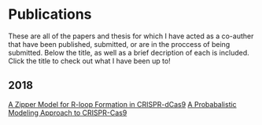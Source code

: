 # Publications 
These are all of the papers and thesis for which I have acted as a co-auther that have been published, submitted, 
or are in the proccess of being submitted. Below the title, as well as a brief decription of each is included. 
Click the title to check out what I have been up to!
## 2018 
[A Zipper Model for R-loop Formation in CRISPR-dCas9](http://stackoverflow.com) 
[A Probabalistic Modeling Approach to CRISPR-Cas9](http://stackoverflow.com) 
